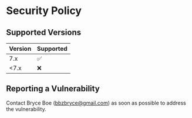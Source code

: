 # Security Policy

## Supported Versions

| Version | Supported          |
| ------- | ------------------ |
| 7.x     | :white_check_mark: |
| <7.x    | :x:                |

## Reporting a Vulnerability

Contact Bryce Boe (bbzbryce@gmail.com) as soon as possible to address
the vulnerability.
